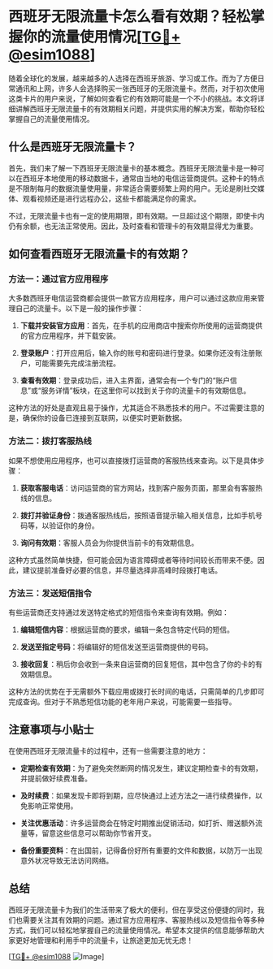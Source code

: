 # 西班牙无限流量卡怎么看有效期？轻松掌握你的流量使用情况[[TG💪+ @esim1088](https://t.me/s/esim1088)]

随着全球化的发展，越来越多的人选择在西班牙旅游、学习或工作。而为了方便日常通讯和上网，许多人会选择购买一张西班牙的无限流量卡。然而，对于初次使用这类卡片的用户来说，了解如何查看它的有效期可能是一个不小的挑战。本文将详细讲解西班牙无限流量卡的有效期相关问题，并提供实用的解决方案，帮助你轻松掌握自己的流量使用情况。

## 什么是西班牙无限流量卡？

首先，我们来了解一下西班牙无限流量卡的基本概念。西班牙无限流量卡是一种可以在西班牙本地使用的移动数据卡，通常由当地的电信运营商提供。这种卡的特点是不限制每月的数据流量使用量，非常适合需要频繁上网的用户。无论是刷社交媒体、观看视频还是进行远程办公，这些卡都能满足你的需求。

不过，无限流量卡也有一定的使用期限，即有效期。一旦超过这个期限，即使卡内仍有余额，也无法正常使用。因此，及时查看和管理卡的有效期显得尤为重要。

## 如何查看西班牙无限流量卡的有效期？

### 方法一：通过官方应用程序

大多数西班牙电信运营商都会提供一款官方应用程序，用户可以通过这款应用来管理自己的流量卡。以下是一般的操作步骤：

1. **下载并安装官方应用**：首先，在手机的应用商店中搜索你所使用的运营商提供的官方应用程序，并下载安装。
   
2. **登录账户**：打开应用后，输入你的账号和密码进行登录。如果你还没有注册账户，可能需要先完成注册流程。

3. **查看有效期**：登录成功后，进入主界面，通常会有一个专门的“账户信息”或“服务详情”板块，在这里你可以找到关于你的流量卡的有效期信息。

这种方法的好处是直观且易于操作，尤其适合不熟悉技术的用户。不过需要注意的是，确保你的设备已连接到互联网，以便实时更新数据。

### 方法二：拨打客服热线

如果不想使用应用程序，也可以直接拨打运营商的客服热线来查询。以下是具体步骤：

1. **获取客服电话**：访问运营商的官方网站，找到客户服务页面，那里会有客服热线的信息。

2. **拨打并验证身份**：拨通客服热线后，按照语音提示输入相关信息，比如手机号码等，以验证你的身份。

3. **询问有效期**：客服人员会为你提供当前卡的有效期信息。

这种方式虽然简单快捷，但可能会因为语言障碍或者等待时间较长而带来不便。因此，建议提前准备好必要的信息，并尽量选择非高峰时段拨打电话。

### 方法三：发送短信指令

有些运营商还支持通过发送特定格式的短信指令来查询有效期。例如：

1. **编辑短信内容**：根据运营商的要求，编辑一条包含特定代码的短信。

2. **发送至指定号码**：将编辑好的短信发送至运营商提供的号码。

3. **接收回复**：稍后你会收到一条来自运营商的回复短信，其中包含了你的卡的有效期信息。

这种方法的优势在于无需额外下载应用或拨打长时间的电话，只需简单的几步即可完成查询。但对于不熟悉短信功能的老年用户来说，可能需要一些指导。

## 注意事项与小贴士

在使用西班牙无限流量卡的过程中，还有一些需要注意的地方：

- **定期检查有效期**：为了避免突然断网的情况发生，建议定期检查卡的有效期，并提前做好续费准备。
  
- **及时续费**：如果发现卡即将到期，应尽快通过上述方法之一进行续费操作，以免影响正常使用。

- **关注优惠活动**：许多运营商会在特定时期推出促销活动，如打折、赠送额外流量等，留意这些信息可以帮助你节省开支。

- **备份重要资料**：在出国前，记得备份好所有重要的文件和数据，以防万一出现意外状况导致无法访问网络。

## 总结

西班牙无限流量卡为我们的生活带来了极大的便利，但在享受这份便捷的同时，我们也需要关注其有效期的问题。通过官方应用程序、客服热线以及短信指令等多种方式，我们可以轻松地掌握自己的流量使用情况。希望本文提供的信息能够帮助大家更好地管理和利用手中的流量卡，让旅途更加无忧无虑！

[[TG💪+ @esim1088](https://t.me/s/esim1088) ![Image](https://i.postimg.cc/4NQfJmqS/Snipaste-2025-05-13-00-14-12.png)]